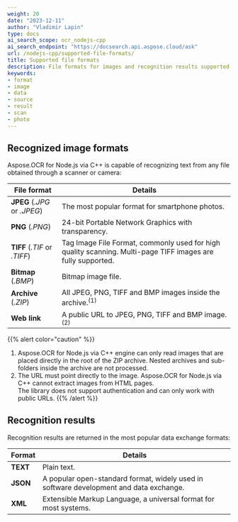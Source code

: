 ```yaml
---
weight: 20
date: "2023-12-11"
author: "Vladimir Lapin"
type: docs
ai_search_scope: ocr_nodejs-cpp
ai_search_endpoint: "https://docsearch.api.aspose.cloud/ask"
url: /nodejs-cpp/supported-file-formats/
title: Supported file formats
description: File formats for images and recognition results supported by Aspose.OCR for Node.js via C++.
keywords:
- format
- image
- data
- source
- result
- scan
- photo
---
```


## Recognized image formats

Aspose.OCR for Node.js via C++ is capable of recognizing text from any file obtained through a scanner or camera:

File format             | Details
--------------------- | -------
**JPEG** (_.JPG_ or _.JPEG_) | The most popular format for smartphone photos.
**PNG** (_.PNG_)             | 24-bit Portable Network Graphics with transparency.
**TIFF** (_.TIF_ or _.TIFF_) | Tag Image File Format, commonly used for high quality scanning. Multi-page TIFF images are fully supported.
**Bitmap** (_.BMP_)          | Bitmap image file.
**Archive** (_.ZIP_)         | All JPEG, PNG, TIFF and BMP images inside the archive.<sup>(1)</sup>
**Web link**                 | A public URL to JPEG, PNG, TIFF and BMP image.<sup>(2)</sup>

{{% alert color="caution" %}}
1. Aspose.OCR for Node.js via C++ engine can only read images that are placed directly in the root of the ZIP archive. Nested archives and sub-folders inside the archive are not processed.
2. The URL must point directly to the image. Aspose.OCR for Node.js via C++ cannot extract images from HTML pages.  
   The library does not support authentication and can only work with public URLs.
{{% /alert %}}

## Recognition results

Recognition results are returned in the most popular data exchange formats:

Format    | Details
--------- | -------
**TEXT**  | Plain text.
**JSON**  | A popular open-standard format, widely used in software development and data exchange.
**XML**   | Extensible Markup Language, a universal format for most systems.

